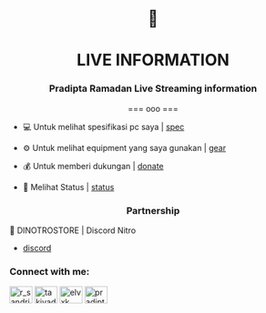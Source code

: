 <h1 align="center">🤖</h1>
<h1 align="center">LIVE INFORMATION</h1>
<h3 align="center">Pradipta Ramadan Live Streaming information</h3>

<p align="center">=== ooo ===</p>

- 💻 Untuk melihat spesifikasi pc saya | <a href="https://raw.githubusercontent.com/PradiptaRS/LiveStream/main/spec" target="_blank">spec</a>

- ⚙️ Untuk melihat equipment yang saya gunakan | <a href="https://raw.githubusercontent.com/PradiptaRS/LiveStream/main/gear" target="_blank">gear</a>

- 💰 Untuk memberi dukungan | <a href="https://sociabuzz.com/pradipta_rs/tribe" target="_blank">donate</a>

- 🤝 Melihat Status | <a href="https://raw.githubusercontent.com/PradiptaRS/LiveStream/main/status" target="_blank">status</a>

<h3 align="center">Partnership</h3>

💎 DINOTROSTORE | Discord Nitro
- <a href="https://discord.gg/fUXxm7Q" target="_blank">discord</a>

<h3 align="left">Connect with me:</h3>
<p align="left">
<a href="https://twitter.com/r_sandriii" target="_blank"><img align="center" src="https://cdn.jsdelivr.net/npm/simple-icons@3.0.1/icons/twitter.svg" alt="r_sandriii" height="30" width="40" /></a>
<a href="https://fb.com/takiyadip" target="_blank"><img align="center" src="https://cdn.jsdelivr.net/npm/simple-icons@3.0.1/icons/facebook.svg" alt="takiyadip" height="30" width="40" /></a>
<a href="https://instagram.com/elvxk" target="_blank"><img align="center" src="https://cdn.jsdelivr.net/npm/simple-icons@3.0.1/icons/instagram.svg" alt="elvxk" height="30" width="40" /></a>
<a href="https://www.youtube.com/c/pradipta ramadan" target="_blank"><img align="center" src="https://cdn.jsdelivr.net/npm/simple-icons@3.0.1/icons/youtube.svg" alt="pradipta ramadan" height="30" width="40" /></a>
</p>
